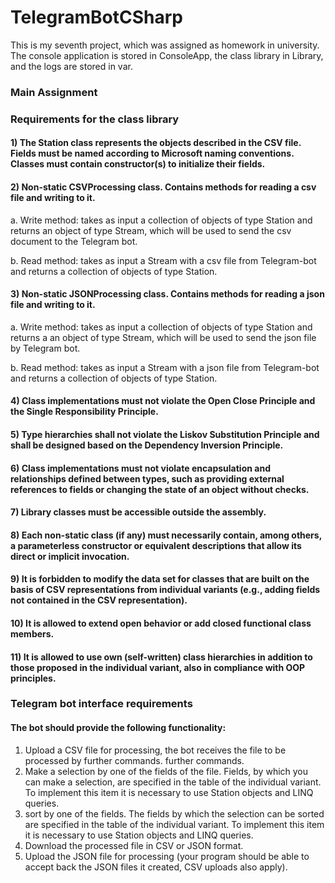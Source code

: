 # TelegramBotCSharp
This is my seventh project, which was assigned as homework in university. The console application is stored in ConsoleApp, the class library in Library, and the logs are stored in var.
### Main Assignment
### Requirements for the class library
#### 1) The Station class represents the objects described in the CSV file. Fields must be named according to Microsoft naming conventions. Classes must contain constructor(s) to initialize their fields.
#### 2) Non-static CSVProcessing class. Contains methods for reading a csv file and writing to it.
a. Write method: takes as input a collection of objects of type Station and returns an object of type Stream, which will be used to send the csv document to the
Telegram bot.

b. Read method: takes as input a Stream with a csv file from Telegram-bot and returns a collection of objects of type Station.
#### 3) Non-static JSONProcessing class. Contains methods for reading a json file and writing to it.
a. Write method: takes as input a collection of objects of type Station and returns a
an object of type Stream, which will be used to send the json file by Telegram bot.

b. Read method: takes as input a Stream with a json file from Telegram-bot and
returns a collection of objects of type Station.
#### 4) Class implementations must not violate the Open Close Principle and the Single Responsibility Principle.
#### 5) Type hierarchies shall not violate the Liskov Substitution Principle and shall be designed based on the Dependency Inversion Principle.
#### 6) Class implementations must not violate encapsulation and relationships defined between types, such as providing external references to fields or changing the state of an object without checks.
#### 7) Library classes must be accessible outside the assembly.
#### 8) Each non-static class (if any) must necessarily contain, among others, a parameterless constructor or equivalent descriptions that allow its direct or implicit invocation.
#### 9) It is forbidden to modify the data set for classes that are built on the basis of CSV representations from individual variants (e.g., adding fields not contained in the CSV representation).
#### 10) It is allowed to extend open behavior or add closed functional class members.
#### 11) It is allowed to use own (self-written) class hierarchies in addition to those proposed in the individual variant, also in compliance with OOP principles.
### Telegram bot interface requirements
#### The bot should provide the following functionality:
1. Upload a CSV file for processing, the bot receives the file to be processed by further commands.
further commands.
2. Make a selection by one of the fields of the file. Fields, by which you can make a selection, are specified in the table of the individual variant. To implement this item
it is necessary to use Station objects and LINQ queries.
3. sort by one of the fields. The fields by which the selection can be sorted are specified in the table of the individual variant. To implement this item it is necessary to
use Station objects and LINQ queries.
4. Download the processed file in CSV or JSON format.
5. Upload the JSON file for processing (your program should be able to accept back the JSON files it created, CSV uploads also apply).
